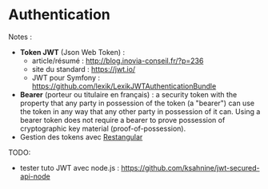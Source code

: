 Authentication
==============

Notes :
* __Token JWT__ (Json Web Token) :
  * article/résumé : http://blog.inovia-conseil.fr/?p=236
  * site du standard : https://jwt.io/
  * JWT pour Symfony : https://github.com/lexik/LexikJWTAuthenticationBundle
* __Bearer__ (porteur ou titulaire en français) : a security token with the property that any party in possession of the token (a "bearer") can use the token in any way that any other party in possession of it can. Using a bearer token does not require a bearer to prove possession of cryptographic key material (proof-of-possession).
* Gestion des tokens avec [Restangular](https://github.com/2muchcoffeecom/ngx-restangular#i-need-to-send-authorization-token-in-every-restangular-request-how-can-i-do-this)

TODO: 
* tester tuto JWT avec node.js : https://github.com/ksahnine/jwt-secured-api-node
